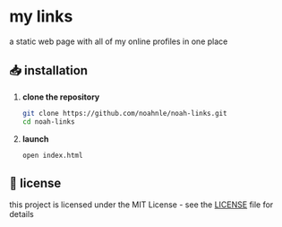 # my links

a static web page with all of my online profiles in one place

## 📥 installation

1. **clone the repository**

   ```bash
   git clone https://github.com/noahnle/noah-links.git
   cd noah-links
   ```

2. **launch**

   ```bash
   open index.html
   ```

## 📝 license

this project is licensed under the MIT License - see the [LICENSE](https://github.com/noahnle/noah-links/blob/main/LICENSE) file for details
